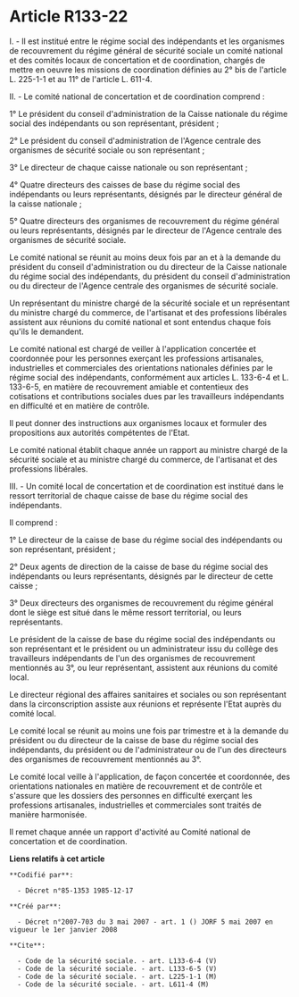 # Article R133-22

I. - Il est institué entre le régime social des indépendants et les organismes de recouvrement du régime général de sécurité
sociale un comité national et des comités locaux de concertation et de coordination, chargés de mettre en oeuvre les missions
de coordination définies au 2° bis de l'article L. 225-1-1 et au 11° de l'article L. 611-4.

II. - Le comité national de concertation et de coordination comprend :

1° Le président du conseil d'administration de la Caisse nationale du régime social des indépendants ou son représentant,
président ;

2° Le président du conseil d'administration de l'Agence centrale des organismes de sécurité sociale ou son représentant ;

3° Le directeur de chaque caisse nationale ou son représentant ;

4° Quatre directeurs des caisses de base du régime social des indépendants ou leurs représentants, désignés par le directeur
général de la caisse nationale ;

5° Quatre directeurs des organismes de recouvrement du régime général ou leurs représentants, désignés par le directeur de
l'Agence centrale des organismes de sécurité sociale.

Le comité national se réunit au moins deux fois par an et à la demande du président du conseil d'administration ou du
directeur de la Caisse nationale du régime social des indépendants, du président du conseil d'administration ou du directeur
de l'Agence centrale des organismes de sécurité sociale.

Un représentant du ministre chargé de la sécurité sociale et un représentant du ministre chargé du commerce, de l'artisanat
et des professions libérales assistent aux réunions du comité national et sont entendus chaque fois qu'ils le demandent.

Le comité national est chargé de veiller à l'application concertée et coordonnée pour les personnes exerçant les professions
artisanales, industrielles et commerciales des orientations nationales définies par le régime social des indépendants,
conformément aux articles L. 133-6-4 et L. 133-6-5, en matière de recouvrement amiable et contentieux des cotisations et
contributions sociales dues par les travailleurs indépendants en difficulté et en matière de contrôle.

Il peut donner des instructions aux organismes locaux et formuler des propositions aux autorités compétentes de l'Etat.

Le comité national établit chaque année un rapport au ministre chargé de la sécurité sociale et au ministre chargé du
commerce, de l'artisanat et des professions libérales.

III. - Un comité local de concertation et de coordination est institué dans le ressort territorial de chaque caisse de base
du régime social des indépendants.

Il comprend :

1° Le directeur de la caisse de base du régime social des indépendants ou son représentant, président ;

2° Deux agents de direction de la caisse de base du régime social des indépendants ou leurs représentants, désignés par le
directeur de cette caisse ;

3° Deux directeurs des organismes de recouvrement du régime général dont le siège est situé dans le même ressort territorial,
ou leurs représentants.

Le président de la caisse de base du régime social des indépendants ou son représentant et le président ou un administrateur
issu du collège des travailleurs indépendants de l'un des organismes de recouvrement mentionnés au 3°, ou leur représentant,
assistent aux réunions du comité local.

Le directeur régional des affaires sanitaires et sociales ou son représentant dans la circonscription assiste aux réunions et
représente l'Etat auprès du comité local.

Le comité local se réunit au moins une fois par trimestre et à la demande du président ou du directeur de la caisse de base
du régime social des indépendants, du président ou de l'administrateur ou de l'un des directeurs des organismes de
recouvrement mentionnés au 3°.

Le comité local veille à l'application, de façon concertée et coordonnée, des orientations nationales en matière de
recouvrement et de contrôle et s'assure que les dossiers des personnes en difficulté exerçant les professions artisanales,
industrielles et commerciales sont traités de manière harmonisée.

Il remet chaque année un rapport d'activité au Comité national de concertation et de coordination.

**Liens relatifs à cet article**

	**Codifié par**:

	  - Décret n°85-1353 1985-12-17

	**Créé par**:

	  - Décret n°2007-703 du 3 mai 2007 - art. 1 () JORF 5 mai 2007 en vigueur le 1er janvier 2008

	**Cite**:

	  - Code de la sécurité sociale. - art. L133-6-4 (V)
	  - Code de la sécurité sociale. - art. L133-6-5 (V)
	  - Code de la sécurité sociale. - art. L225-1-1 (M)
	  - Code de la sécurité sociale. - art. L611-4 (M)
